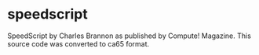 # speedscript
SpeedScript by Charles Brannon as published by Compute! Magazine.  This source code was converted to ca65 format.
